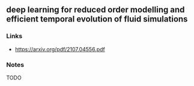 ## deep learning for reduced order modelling and efficient temporal evolution of fluid simulations

### Links

* https://arxiv.org/pdf/2107.04556.pdf

### Notes

TODO
